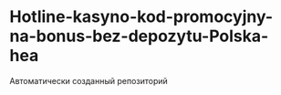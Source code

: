 # Hotline-kasyno-kod-promocyjny-na-bonus-bez-depozytu-Polska-hea
Автоматически созданный репозиторий
